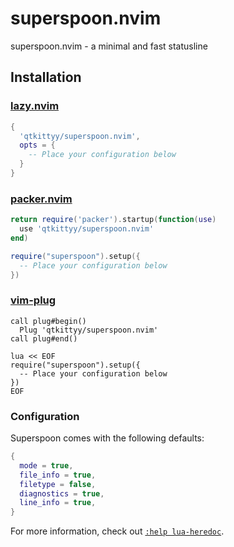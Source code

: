 # superspoon.nvim
superspoon.nvim - a minimal and fast statusline

## Installation
### [lazy.nvim](https://github.com/folke/lazy.nvim)
```lua
{
  'qtkittyy/superspoon.nvim',
  opts = {
    -- Place your configuration below
  }
}
```

### [packer.nvim](https://github.com/wbthomason/packer.nvim)

```lua
return require('packer').startup(function(use)
  use 'qtkittyy/superspoon.nvim'
end)

require("superspoon").setup({
  -- Place your configuration below
})
```

### [vim-plug](https://github.com/junegunn/vim-plug)
```vim
call plug#begin()
  Plug 'qtkittyy/superspoon.nvim'
call plug#end()

lua << EOF
require("superspoon").setup({
  -- Place your configuration below
})
EOF
```

### Configuration
Superspoon comes with the following defaults:
```lua
{
  mode = true,
  file_info = true,
  filetype = false,
  diagnostics = true,
  line_info = true,
}
```

For more information, check out [`:help lua-heredoc`](https://neovim.io/doc/user/lua.html#%3Alua-heredoc).
